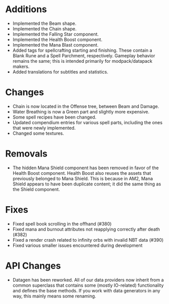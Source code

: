 # Additions

- Implemented the Beam shape.
- Implemented the Chain shape.
- Implemented the Falling Star component.
- Implemented the Health Boost component.
- Implemented the Mana Blast component.
- Added tags for spellcrafting starting and finishing. These contain a Blank Rune and a Spell Parchment, respectively.
  Gameplay behavior remains the same; this is intended primarily for modpack/datapack makers.
- Added translations for subtitles and statistics.

# Changes

- Chain is now located in the Offense tree, between Beam and Damage.
- Water Breathing is now a Green part and slightly more expensive.
- Some spell recipes have been changed.
- Updated compendium entries for various spell parts, including the ones that were newly implemented.
- Changed some textures.

# Removals

- The hidden Mana Shield component has been removed in favor of the Health Boost component. Health Boost also reuses the
  assets that previously belonged to Mana Shield. This is because in AM2, Mana Shield appears to have been duplicate
  content; it did the same thing as the Shield component.

# Fixes

- Fixed spell book scrolling in the offhand (#380)
- Fixed mana and burnout attributes not reapplying correctly after death (#382)
- Fixed a render crash related to infinity orbs with invalid NBT data (#390)
- Fixed various smaller issues encountered during development

# API Changes

- Datagen has been reworked. All of our data providers now inherit from a common superclass that contains some (mostly
  IO-related) functionality and defines the base methods. If you work with data generators in any way, this mainly means
  some renaming.

